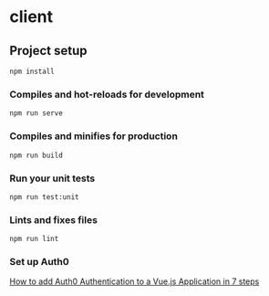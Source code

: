 # client

## Project setup

```
npm install
```

### Compiles and hot-reloads for development

```
npm run serve
```

### Compiles and minifies for production

```
npm run build
```

### Run your unit tests

```
npm run test:unit
```

### Lints and fixes files

```
npm run lint
```

### Set up Auth0

[How to add Auth0 Authentication to a Vue.js Application in 7 steps](https://www.storyblok.com/tp/how-to-auth0-vuejs-authentication)
